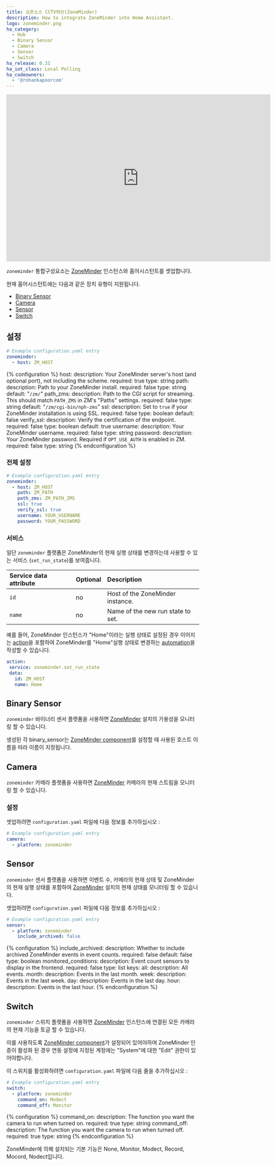 ```yaml
---
title: 오픈소스 CCTV허브(ZoneMinder)
description: How to integrate ZoneMinder into Home Assistant.
logo: zoneminder.png
ha_category:
  - Hub
  - Binary Sensor
  - Camera
  - Sensor
  - Switch
ha_release: 0.31
ha_iot_class: Local Polling
ha_codeowners:
  - '@rohankapoorcom'
---
```


<iframe width="690" height="437" src="https://www.youtube.com/embed/D3pjZKO5eIE" frameborder="0" allow="accelerometer; autoplay; encrypted-media; gyroscope; picture-in-picture" allowfullscreen></iframe>

`zoneminder` 통합구성요소는 [ZoneMinder](https://www.zoneminder.com) 인스턴스와 홈어시스턴트를 셋업합니다.

현재 홈어시스턴트에는 다음과 같은 장치 유형이 지원됩니다.

- [Binary Sensor](#binary-sensor)
- [Camera](#camera)
- [Sensor](#sensor)
- [Switch](#switch)

## 설정

```yaml
# Example configuration.yaml entry
zoneminder:
  - host: ZM_HOST
```

{% configuration %}
host:
  description: Your ZoneMinder server's host (and optional port), not including the scheme.
  required: true
  type: string
path:
  description: Path to your ZoneMinder install.
  required: false
  type: string
  default: "`/zm/`"
path_zms:
  description: Path to the CGI script for streaming. This should match `PATH_ZMS` in ZM's "Paths" settings.
  required: false
  type: string
  default: "`/zm/cgi-bin/nph-zms`"
ssl:
  description: Set to `true` if your ZoneMinder installation is using SSL.
  required: false
  type: boolean
  default: false
verify_ssl:
  description: Verify the certification of the endpoint.
  required: false
  type: boolean
  default: true
username:
  description: Your ZoneMinder username.
  required: false
  type: string
password:
  description: Your ZoneMinder password. Required if `OPT_USE_AUTH` is enabled in ZM.
  required: false
  type: string
{% endconfiguration %}

### 전체 설정

```yaml
# Example configuration.yaml entry
zoneminder:
  - host: ZM_HOST
    path: ZM_PATH
    path_zms: ZM_PATH_ZMS
    ssl: true
    verify_ssl: true
    username: YOUR_USERNAME
    password: YOUR_PASSWORD
```

### 서비스

일단 `zoneminder` 플랫폼은 ZoneMinder의 현재 실행 상태를 변경하는데 사용할 수 있는 서비스 (`set_run_state`)를 보여줍니다.

| Service data attribute | Optional | Description                       |
|:-----------------------|:---------|:----------------------------------|
| `id`                   | no       | Host of the ZoneMinder instance.  |
| `name`                 | no       | Name of the new run state to set. |

예를 들어, ZoneMinder 인스턴스가 "Home"이라는 실행 상태로 설정된 경우 이어지는 [action](/getting-started/automation-action/)을 포함하여 ZoneMinder를 "Home"실행 상태로 변경하는 [automation](/getting-started/automation/)을 작성할 수 있습니다. 

 ```yaml
action:
  service: zoneminder.set_run_state
  data:
    id: ZM_HOST
    name: Home
```

## Binary Sensor

`zoneminder` 바이너리 센서 플랫폼을 사용하면 [ZoneMinder](https://www.zoneminder.com) 설치의 가용성을 모니터링 할 수 있습니다.

생성된 각 binary_sensor는 [ZoneMinder component](/integrations/zoneminder/)를 설정할 때 사용된 호스트 이름을 따라 이름이 지정됩니다.

## Camera

`zoneminder` 카메라 플랫폼을 사용하면 [ZoneMinder](https://www.zoneminder.com) 카메라의 현재 스트림을 모니터링 할 수 있습니다.

### 설정

셋업하려면 `configuration.yaml` 파일에 다음 정보를 추가하십시오 :

```yaml
# Example configuration.yaml entry
camera:
  - platform: zoneminder
```

## Sensor

`zoneminder` 센서 플랫폼을 사용하면 이벤트 수, 카메라의 현재 상태 및 ZoneMinder의 현재 실행 상태를 포함하여 [ZoneMinder](https://www.zoneminder.com) 설치의 현재 상태를 모니터링 할 수 있습니다.

셋업하려면 `configuration.yaml` 파일에 다음 정보를 추가하십시오 :

```yaml
# Example configuration.yaml entry
sensor:
  - platform: zoneminder
    include_archived: false
```

{% configuration %}
include_archived:
  description: Whether to include archived ZoneMinder events in event counts.
  required: false
  default: false
  type: boolean
monitored_conditions:
  description: Event count sensors to display in the frontend.
  required: false
  type: list
  keys:
    all:
      description: All events.
    month:
      description: Events in the last month.
    week:
      description: Events in the last week.
    day:
      description: Events in the last day.
    hour:
      description: Events in the last hour.
{% endconfiguration %}

## Switch

`zoneminder` 스위치 플랫폼을 사용하면 [ZoneMinder](https://www.zoneminder.com) 인스턴스에 연결된 모든 카메라의 현재 기능을 토글 할 수 있습니다.

<div class='note'>

이를 사용하도록 [ZoneMinder component](/integrations/zoneminder/)가 설정되어 있어야하며 ZoneMinder 인증이 활성화 된 경우 연동 설정에 지정된 계정에는 "System"에 대한 "Edit" 권한이 있어야합니다.

</div>

이 스위치를 활성화하려면 `configuration.yaml` 파일에 다음 줄을 추가하십시오 :

```yaml
# Example configuration.yaml entry
switch:
  - platform: zoneminder
    command_on: Modect
    command_off: Monitor
```

{% configuration %}
command_on:
  description: The function you want the camera to run when turned on.
  required: true
  type: string
command_off:
  description: The function you want the camera to run when turned off.
  required: true
  type: string
{% endconfiguration %}

<div class='note'>
ZoneMinder에 의해 설치되는 기본 기능은 None, Monitor, Modect, Record, Mocord, Nodect입니다.
</div>
